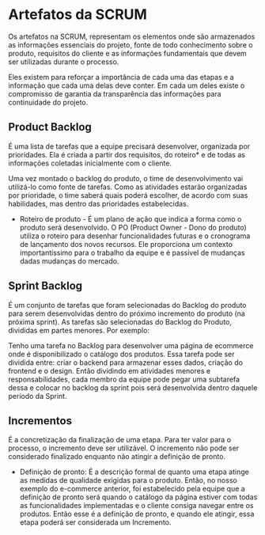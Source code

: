 # Artefatos da SCRUM

Os artefatos na SCRUM, representam os elementos onde são armazenados as informações essenciais do projeto, fonte de todo conhecimento sobre o produto, requisitos do cliente e as informações fundamentais que devem ser utilizadas durante o processo.

Eles existem para reforçar a importância de cada uma das etapas e a informação que cada uma delas deve conter. Em cada um deles existe o compromisso de garantia da transparência das informações para continuidade do projeto.

## Product Backlog

É uma lista de tarefas que a equipe precisará desenvolver, organizada por prioridades. Ela é criada a partir dos requisitos, do roteiro\* e de todas as informações coletadas inicialmente com o cliente.

Uma vez montado o backlog do produto, o time de desenvolvimento vai utilizá-lo como fonte de tarefas. Como as atividades estarão organizadas por prioridade, o time saberá quais poderá escolher, de acordo com suas habilidades, mas dentro das prioridades estabelecidas.

- Roteiro de produto - É um plano de ação que indica a forma como o produto será desenvolvido. O PO (Product Owner - Dono do produto) utiliza o roteiro para desenhar funcionalidades futuras e o cronograma de lançamento dos novos recursos. Ele proporciona um contexto importantíssimo para o trabalho da equipe e é passível de mudanças dadas mudanças do mercado.

## Sprint Backlog

É um conjunto de tarefas que foram selecionadas do Backlog do produto para serem desenvolvidas dentro do próximo incremento do produto (na próxima sprint). As tarefas são selecionadas do Backlog do Produto, divididas em partes menores. Por exemplo:

Tenho uma tarefa no Backlog para desenvolver uma página de ecommerce onde é disponibilizado o catálogo dos produtos. Essa tarefa pode ser dividida entre: criar o backend para armazenar esses dados, criação do frontend e o design. Então dividindo em atividades menores e responsabilidades, cada membro da equipe pode pegar uma subtarefa dessa e colocar no backlog da sprint pois será desenvolvida dentro daquele período da Sprint.

## Incrementos

É a concretização da finalização de uma etapa. Para ter valor para o processo, o incremento deve ser utilizável. O incremento não pode ser considerado finalizado enquanto não atingir a definição de pronto.

- Definição de pronto: É a descrição formal de quanto uma etapa atinge as medidas de qualidade exigidas para o produto. Então, no nosso exemplo do e-commerce anterior, foi estabelecido pela equipe que a definição de pronto será quando o catálogo da página estiver com todas as funcionalidades implementadas e o cliente consiga navegar entre os produtos. Então esse é a definição de pronto, e quando ele atingir, essa etapa poderá ser considerada um Incremento.

